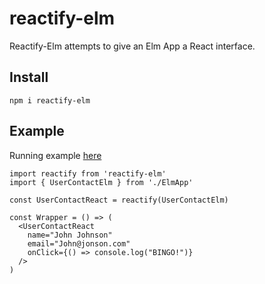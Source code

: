 # reactify-elm

Reactify-Elm attempts to give an Elm App a React interface.

## Install
`npm i reactify-elm`

## Example
Running example [here](https://github.com/MoeSattler/reactify-elm/tree/master/example)
```
import reactify from 'reactify-elm'
import { UserContactElm } from './ElmApp'

const UserContactReact = reactify(UserContactElm)

const Wrapper = () => (
  <UserContactReact 
    name="John Johnson"
    email="John@jonson.com"
    onClick={() => console.log("BINGO!")}
  />
)
```
